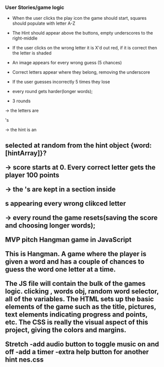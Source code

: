 ### User Stories/game logic

- When the user clicks the play icon the game should start, squares should populate with letter A-Z

- The Hint should appear above the buttons, empty underscores to the right-middle

- If the user clicks on the wrong letter it is X'd out red, if it is correct then the letter is shaded

- An image appears for every wrong guess (5 chances)

- Correct letters appear where they belong, removing the underscore

- If the user guesses incorrectly 5 times they lose

- every round gets harder(longer words);

- 3 rounds







-> the letters are <div>'s

-> the hint is an <h2> selected at random from the hint object {word:[hintArray]}?

-> score starts at 0. Every correct letter gets the player 100 points

-> the <img>'s are kept in a section inside <div>s appearing  every wrong clikced letter

-> every round the game resets(saving the score and choosing longer words);


MVP pitch
Hangman game in JavaScript

This is Hangman. A game where the player is given a word and has a couple of chances to guess the word one letter at a time.

The JS file will contain the bulk of the games logic. clicking , words obj, random word selector, all of the variables. The HTML sets up the basic elements of the game such as the title, pictures, text elements indicating progress and points, etc. The CSS is really the visual aspect of this project, giving the colors and margins. 



Stretch
-add audio button to toggle music on and off
-add a timer
-extra help button for another hint
nes.css